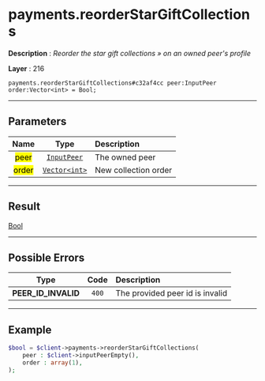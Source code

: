 # payments.reorderStarGiftCollections

**Description** : *Reorder the star gift collections &raquo; on an owned peer&#039;s profile*

**Layer** : 216

```tl
payments.reorderStarGiftCollections#c32af4cc peer:InputPeer order:Vector<int> = Bool;
```

---

## Parameters

| Name | Type | Description |
| :---: | :---: | :--- |
| <mark>peer</mark> | [`InputPeer`](type/InputPeer) | The owned peer |
| <mark>order</mark> | [`Vector<int>`](type/int) | New collection order |

---

## Result

[Bool](type/Bool)

---

## Possible Errors

| Type | Code | Description |
| :---: | :---: | :--- |
| **PEER_ID_INVALID** | `400` | The provided peer id is invalid |

---

## Example

```php
$bool = $client->payments->reorderStarGiftCollections(
	peer : $client->inputPeerEmpty(),
	order : array(1),
);
```